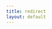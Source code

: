 ```yaml
---
title: redirect
layout: default
---
```


<head>
    <meta http-equiv="refresh" content="0; url=http://docs.synapse.org/articles/files_and_versioning.html" />
    <title>redirect</title>
</head>
<body>
</body>
